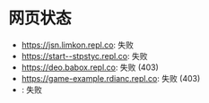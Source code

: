 # 网页状态
- https://jsn.limkon.repl.co: 失败
- https://start--stpstyc.repl.co: 失败
- https://deo.babox.repl.co: 失败 (403)
- https://game-example.rdianc.repl.co: 失败 (403)
- : 失败
